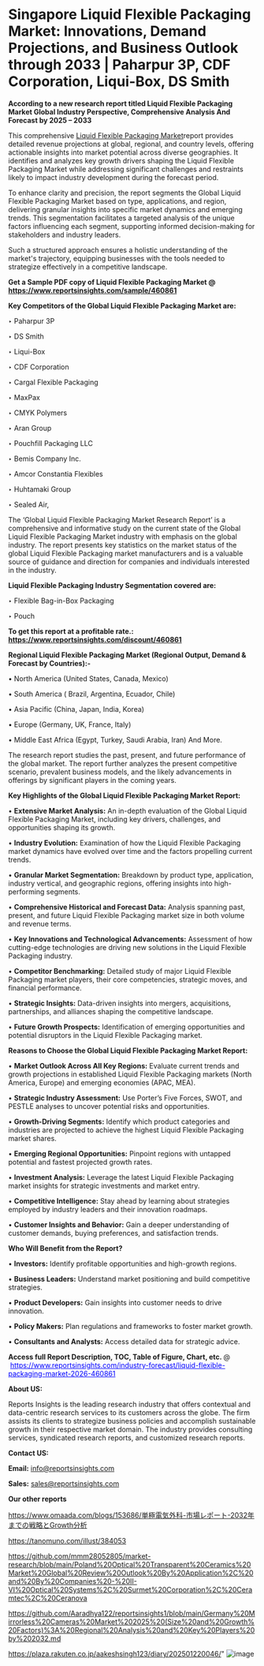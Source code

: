 # Singapore Liquid Flexible Packaging Market: Innovations, Demand Projections, and Business Outlook through 2033 | Paharpur 3P, CDF Corporation, Liqui-Box, DS Smith

<strong>According to a new research report titled Liquid Flexible Packaging Market Global Industry Perspective, Comprehensive Analysis And Forecast by 2025 – 2033</strong>

This comprehensive <a href=https://www.reportsinsights.com/sample/460861>Liquid Flexible Packaging Market</a>report provides detailed revenue projections at global, regional, and country levels, offering actionable insights into market potential across diverse geographies. It identifies and analyzes key growth drivers shaping the Liquid Flexible Packaging Market while addressing significant challenges and restraints likely to impact industry development during the forecast period.

To enhance clarity and precision, the report segments the Global Liquid Flexible Packaging Market based on type, applications, and region, delivering granular insights into specific market dynamics and emerging trends. This segmentation facilitates a targeted analysis of the unique factors influencing each segment, supporting informed decision-making for stakeholders and industry leaders.

Such a structured approach ensures a holistic understanding of the market's trajectory, equipping businesses with the tools needed to strategize effectively in a competitive landscape.

<strong>Get a Sample PDF copy of Liquid Flexible Packaging Market </strong><strong>@<a href=https://www.reportsinsights.com/sample/460861 style=color:#0000ff;> https://www.reportsinsights.com/sample/460861</a></strong></font>

<strong>Key Competitors of the Global Liquid Flexible Packaging Market are:</strong>

‣ Paharpur 3P

‣ DS Smith

‣ Liqui-Box

‣ CDF Corporation

‣ Cargal Flexible Packaging

‣ MaxPax

‣ CMYK Polymers

‣ Aran Group

‣ Pouchfill Packaging LLC

‣ Bemis Company Inc.

‣ Amcor Constantia Flexibles

‣ Huhtamaki Group

‣ Sealed Air,

The ‘Global Liquid Flexible Packaging Market Research Report’ is a comprehensive and informative study on the current state of the Global Liquid Flexible Packaging Market industry with emphasis on the global industry. The report presents key statistics on the market status of the global Liquid Flexible Packaging market manufacturers and is a valuable source of guidance and direction for companies and individuals interested in the industry.

<strong>Liquid Flexible Packaging Industry Segmentation covered are:</strong>

‣ Flexible Bag-in-Box Packaging

‣ Pouch

<strong>To get this report at a profitable rate.: <a href=https://www.reportsinsights.com/discount/460861 style=color:#0000ff;>https://www.reportsinsights.com/discount/460861</a></strong></font>

<strong>Regional Liquid Flexible Packaging Market (Regional Output, Demand &amp; Forecast by Countries):-</strong>

• North America (United States, Canada, Mexico)

• South America ( Brazil, Argentina, Ecuador, Chile)

• Asia Pacific (China, Japan, India, Korea)

• Europe (Germany, UK, France, Italy)

• Middle East Africa (Egypt, Turkey, Saudi Arabia, Iran) And More.

The research report studies the past, present, and future performance of the global market. The report further analyzes the present competitive scenario, prevalent business models, and the likely advancements in offerings by significant players in the coming years.

<strong>Key Highlights of the Global Liquid Flexible Packaging Market Report:</strong>

• <strong>Extensive Market Analysis:</strong> An in-depth evaluation of the Global Liquid Flexible Packaging Market, including key drivers, challenges, and opportunities shaping its growth.

• <strong>Industry Evolution:</strong> Examination of how the Liquid Flexible Packaging market dynamics have evolved over time and the factors propelling current trends.

• <strong>Granular Market Segmentation:</strong> Breakdown by product type, application, industry vertical, and geographic regions, offering insights into high-performing segments.

• <strong>Comprehensive Historical and Forecast Data:</strong> Analysis spanning past, present, and future Liquid Flexible Packaging market size in both volume and revenue terms.

• <strong>Key Innovations and Technological Advancements:</strong> Assessment of how cutting-edge technologies are driving new solutions in the Liquid Flexible Packaging industry.

• <strong>Competitor Benchmarking:</strong> Detailed study of major Liquid Flexible Packaging market players, their core competencies, strategic moves, and financial performance.

• <strong>Strategic Insights:</strong> Data-driven insights into mergers, acquisitions, partnerships, and alliances shaping the competitive landscape.

• <strong>Future Growth Prospects:</strong> Identification of emerging opportunities and potential disruptors in the Liquid Flexible Packaging market.

<strong>Reasons to Choose the Global Liquid Flexible Packaging Market Report:</strong>

• <strong>Market Outlook Across All Key Regions:</strong> Evaluate current trends and growth projections in established Liquid Flexible Packaging markets (North America, Europe) and emerging economies (APAC, MEA).

• <strong>Strategic Industry Assessment:</strong> Use Porter’s Five Forces, SWOT, and PESTLE analyses to uncover potential risks and opportunities.

• <strong>Growth-Driving Segments:</strong> Identify which product categories and industries are projected to achieve the highest Liquid Flexible Packaging market shares.

• <strong>Emerging Regional Opportunities:</strong> Pinpoint regions with untapped potential and fastest projected growth rates.

• <strong>Investment Analysis:</strong> Leverage the latest Liquid Flexible Packaging market insights for strategic investments and market entry.

• <strong>Competitive Intelligence:</strong> Stay ahead by learning about strategies employed by industry leaders and their innovation roadmaps.

• <strong>Customer Insights and Behavior:</strong> Gain a deeper understanding of customer demands, buying preferences, and satisfaction trends.

<strong>Who Will Benefit from the Report?</strong>

• <strong>Investors:</strong> Identify profitable opportunities and high-growth regions.

• <strong>Business Leaders:</strong> Understand market positioning and build competitive strategies.

• <strong>Product Developers:</strong> Gain insights into customer needs to drive innovation.

• <strong>Policy Makers:</strong> Plan regulations and frameworks to foster market growth.

• <strong>Consultants and Analysts:</strong> Access detailed data for strategic advice.
</ul>
<strong>Access full Report Description, TOC, Table of Figure, Chart, etc. </strong>@  <a href=https://www.reportsinsights.com/industry-forecast/liquid-flexible-packaging-market-2026-460861 style=color:#0000ff;>https://www.reportsinsights.com/industry-forecast/liquid-flexible-packaging-market-2026-460861</a></font>

<strong><strong>About US</strong>:</strong>

Reports Insights is the leading research industry that offers contextual and data-centric research services to its customers across the globe. The firm assists its clients to strategize business policies and accomplish sustainable growth in their respective market domain. The industry provides consulting services, syndicated research reports, and customized research reports.

<strong>Contact US:</strong>

<p class=""""><b>Email:</b> <a href=mailto:info@reportsinsights.com>info@reportsinsights.com</a></p>
<p class=""""><b>Sales:</b> <a href=mailto:sales@reportsinsights.com>sales@reportsinsights.com</a></p>

<strong>Our other reports</strong>

<a href=https://www.omaada.com/blogs/153686/単極電気外科-市場レポート-2032年までの戦略とGrowth分析>https://www.omaada.com/blogs/153686/単極電気外科-市場レポート-2032年までの戦略とGrowth分析</a>

<a href=https://tanomuno.com/illust/384053>https://tanomuno.com/illust/384053</a>

<a href=https://github.com/mmm28052805/market-research/blob/main/Poland%20Optical%20Transparent%20Ceramics%20Market%20Global%20Review%20Outlook%20By%20Application%2C%20and%20By%20Companies%20-%20II-VI%20Optical%20Systems%2C%20Surmet%20Corporation%2C%20Ceramtec%2C%20Ceranova>https://github.com/mmm28052805/market-research/blob/main/Poland%20Optical%20Transparent%20Ceramics%20Market%20Global%20Review%20Outlook%20By%20Application%2C%20and%20By%20Companies%20-%20II-VI%20Optical%20Systems%2C%20Surmet%20Corporation%2C%20Ceramtec%2C%20Ceranova</a>

<a href=https://github.com/Aaradhya122/reportsinsights1/blob/main/Germany%20Mirrorless%20Cameras%20Market%202025%20(Size%20and%20Growth%20Factors)%3A%20Regional%20Analysis%20and%20Key%20Players%20by%202032.md>https://github.com/Aaradhya122/reportsinsights1/blob/main/Germany%20Mirrorless%20Cameras%20Market%202025%20(Size%20and%20Growth%20Factors)%3A%20Regional%20Analysis%20and%20Key%20Players%20by%202032.md</a>

<a href=https://plaza.rakuten.co.jp/aakeshsingh123/diary/202501220046/>https://plaza.rakuten.co.jp/aakeshsingh123/diary/202501220046/</a>"
![image](https://github.com/user-attachments/assets/13ded4fc-1f7d-4615-b8e7-db57adf4b574)
